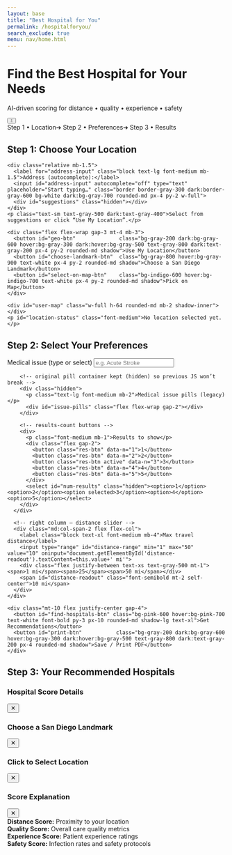 ```yaml
---
layout: base
title: "Best Hospital for You"
permalink: /hospitalforyou/   
search_exclude: true
menu: nav/home.html
---
```



<!--────────── CDN IMPORTS ──────────-->
<link rel="stylesheet" href="https://unpkg.com/leaflet/dist/leaflet.css"/>
<link rel="stylesheet" href="https://unpkg.com/leaflet-routing-machine@3.2.12/dist/leaflet-routing-machine.css"/>
<script src="https://unpkg.com/leaflet/dist/leaflet.js"></script>
<script src="https://unpkg.com/leaflet-routing-machine@3.2.12/dist/leaflet-routing-machine.js"></script>
<script src="https://cdnjs.cloudflare.com/ajax/libs/Chart.js/4.4.1/chart.umd.min.js"></script>

<!--────────── GLOBAL STYLE PATCHES ──────────-->
<style>
:root{--track:#e5e7eb;--thumb:#4f46e5;--fill:#4f46e5}
.dark{--track:#374151;--thumb:#6366f1;--fill:#6366f1;background:#1f2937;color:#d1d5db}

/* slider + mini-bars (unchanged) */
input[type=range]{-webkit-appearance:none;width:100%;height:8px;border-radius:4px;background:var(--track)}
input[type=range]::-webkit-slider-thumb{-webkit-appearance:none;height:22px;width:22px;border-radius:50%;background:var(--thumb);border:2px solid #fff;cursor:pointer;box-shadow:0 0 3px rgb(0 0 0/.4);margin-top:-7px;transition:.2s}
input[type=range]::-webkit-slider-thumb:hover{transform:scale(1.15)}
.bar{height:8px;border-radius:4px;display:flex;overflow:hidden}.bar span{display:block;height:100%}
.bar span[data-tip]{position:relative}
.bar span[data-tip]::after{content:attr(data-tip);position:absolute;bottom:110%;left:50%;transform:translateX(-50%);white-space:nowrap;font-size:10px;padding:2px 4px;border-radius:4px;background:#111;color:#fff;opacity:0;pointer-events:none;transition:.15s}
.bar span[data-tip]:hover::after{opacity:1}
.hash{background-image:linear-gradient(135deg,rgba(0,0,0,.17)25%,transparent25%,transparent50%,rgba(0,0,0,.17)50%,rgba(0,0,0,.17)75%,transparent75%,transparent);background-size:8px 8px}

/* suggestions dropdown */
#suggestions{position:absolute;top:100%;left:0;width:100%;background:#fff;border:1px solid #ccc;border-top:none;z-index:1000;max-height:14rem;overflow-y:auto}
#suggestions div{padding:.5rem .75rem;font-size:.9rem;cursor:pointer;white-space:nowrap;text-overflow:ellipsis;overflow:hidden}
#suggestions div:hover{background:#f0f0f0}

/* new results-count buttons */
.res-btn{padding:.5rem 1rem;border:1px solid #d1d5db;border-radius:.5rem;font-weight:600}
.res-btn.active{background:#4f46e5;color:#fff;border-color:#4f46e5}
</style>

<!--────────── HERO ──────────-->
<div class="bg-gradient-to-r from-indigo-600 to-blue-500 py-12">
  <div class="max-w-7xl mx-auto px-4 sm:px-6 lg:px-8 flex items-center justify-between">
    <div class="text-center flex-1">
      <h1 class="text-4xl font-extrabold text-white">Find the Best Hospital for Your Needs</h1>
      <p class="mt-3 text-xl text-indigo-100 max-w-3xl mx-auto">
        AI-driven scoring for distance • quality • experience • safety
      </p>
    </div>
    <button id="dark-toggle" class="ml-4 flex items-center justify-center h-10 w-10 rounded-full bg-white/20 hover:bg-white/30 text-white backdrop-blur">
      <svg id="sun" class="h-5 w-5" fill="none" stroke="currentColor" viewBox="0 0 24 24">
  
  <path stroke-linecap="round" stroke-linejoin="round" stroke-width="2" d="M12 3v1m0 16v1m9-9h-1M4 12H3m15.364 6.364l-.707-.707M6.343 6.343l-.707-.707m12.728 0l-.707.707M6.343 17.657l-.707.707M12 8a4 4 0 100 8 4 4 0 000-8z"/>
      </svg>
      <svg id="moon" class="h-5 w-5 hidden" fill="none" stroke="currentColor" viewBox="0 0 24 24">
        
<path stroke-linecap="round" stroke-linejoin="round" stroke-width="2" d="M21 12.79A9 9 0 1111.21 3a7 7 0 009.79 9.79z"/>
      </svg>
    </button>
  </div>
</div>


<!--────────── MAIN WRAPPER ──────────-->
<div class="max-w-7xl mx-auto px-4 sm:px-6 lg:px-8 py-8 relative">

  <!-- progress bar -->
  <div class="flex mb-6 items-center justify-center gap-6 text-sm font-semibold">
    <span id="p-step1" class="text-indigo-600">Step 1 • Location</span><span>➔</span>
    <span id="p-step2" class="text-gray-400">Step 2 • Preferences</span><span>➔</span>
    <span id="p-step3" class="text-gray-400">Step 3 • Results</span>
  </div>

  <!-- STEP 1 -------------------------------------------------->
  <div id="step-one" class="bg-white dark:bg-gray-800 shadow-lg rounded-2xl p-6 mb-10">
    <h2 class="text-2xl font-bold mb-4">Step 1: Choose Your Location</h2>

    <div class="relative mb-1.5">
      <label for="address-input" class="block text-lg font-medium mb-1.5">Address (autocomplete):</label>
      <input id="address-input" autocomplete="off" type="text" placeholder="Start typing…" class="border border-gray-300 dark:border-gray-600 bg-white dark:bg-gray-700 rounded-md px-4 py-2 w-full">
      <div id="suggestions" class="hidden"></div>
    </div>
    <p class="text-sm text-gray-500 dark:text-gray-400">Select from suggestions or click “Use My Location”.</p>

    <div class="flex flex-wrap gap-3 mt-4 mb-3">
      <button id="geo-btn"              class="bg-gray-200 dark:bg-gray-600 hover:bg-gray-300 dark:hover:bg-gray-500 text-gray-800 dark:text-gray-200 px-4 py-2 rounded-md shadow">Use My Location</button>
      <button id="choose-landmark-btn"  class="bg-gray-800 hover:bg-gray-900 text-white px-4 py-2 rounded-md shadow">Choose a San Diego Landmark</button>
      <button id="select-on-map-btn"    class="bg-indigo-600 hover:bg-indigo-700 text-white px-4 py-2 rounded-md shadow">Pick on Map</button>
    </div>

    <div id="user-map" class="w-full h-64 rounded-md mb-2 shadow-inner"></div>
    <p id="location-status" class="font-medium">No location selected yet.</p>
  </div>

  <!-- STEP 2 -------------------------------------------------->
  <div id="step-two" class="hidden bg-white dark:bg-gray-800 shadow-lg rounded-2xl p-6 mb-10">
    <h2 class="text-2xl font-bold mb-6">Step 2: Select Your Preferences</h2>
    <div class="grid grid-cols-1 md:grid-cols-4 gap-6">
      <!-- left column -->
      <div class="md:col-span-2 grid gap-8">
        <!-- NEW searchable dropdown -->
        <div>
          <label for="issue-input" class="block text-lg font-medium mb-2">Medical issue (type or select)</label>
          <input id="issue-input" list="issue-list" placeholder="e.g. Acute Stroke" class="border border-gray-300 dark:border-gray-600 bg-white dark:bg-gray-700 rounded-md px-4 py-2 w-full">
          <datalist id="issue-list"></datalist>
        </div>

        <!-- original pill container kept (hidden) so previous JS won’t break -->
        <div class="hidden">
          <p class="text-lg font-medium mb-2">Medical issue pills (legacy)</p>
          <div id="issue-pills" class="flex flex-wrap gap-2"></div>
        </div>

        <!-- results-count buttons -->
        <div>
          <p class="font-medium mb-1">Results to show</p>
          <div class="flex gap-2">
            <button class="res-btn" data-n="1">1</button>
            <button class="res-btn" data-n="2">2</button>
            <button class="res-btn active" data-n="3">3</button>
            <button class="res-btn" data-n="4">4</button>
            <button class="res-btn" data-n="5">5</button>
          </div>
          <select id="num-results" class="hidden"><option>1</option><option>2</option><option selected>3</option><option>4</option><option>5</option></select>
        </div>
      </div>

      <!-- right column – distance slider -->
      <div class="md:col-span-2 flex flex-col">
        <label class="block text-xl font-medium mb-4">Max travel distance</label>
        <input type="range" id="distance-range" min="1" max="50" value="10" oninput="document.getElementById('distance-readout').textContent=this.value+' mi'">
        <div class="flex justify-between text-xs text-gray-500 mt-1"><span>1 mi</span><span>25</span><span>50 mi</span></div>
        <span id="distance-readout" class="font-semibold mt-2 self-center">10 mi</span>
      </div>
    </div>

    <div class="mt-10 flex justify-center gap-4">
      <button id="find-hospitals-btn" class="bg-pink-600 hover:bg-pink-700 text-white font-bold py-3 px-10 rounded-md shadow-lg text-xl">Get Recommendations</button>
      <button id="print-btn"           class="bg-gray-200 dark:bg-gray-600 hover:bg-gray-300 dark:hover:bg-gray-500 text-gray-800 dark:text-gray-200 px-4 rounded-md shadow">Save / Print PDF</button>
    </div>
  </div>

  <!-- STEP 3 (unchanged markup) -------------------------------------------------->
  <div id="results" class="hidden">
    <h2 class="text-2xl font-bold mb-6">Step 3: Your Recommended Hospitals</h2>
    <div id="hospital-list" class="grid md:grid-cols-2 gap-6 mb-6"></div>
    <div id="map" class="hidden w-full h-96 rounded-lg shadow-inner"></div>
  </div>
</div>
<!--────────── CHART MODAL / LEGEND / LANDMARK & PICK MODALS (unchanged) ──────────-->
<!-- … identical to original markup … -->

<!-- Add these modal elements right before your JavaScript section -->

<!--────────── CHART MODAL / LEGEND / LANDMARK & PICK MODALS ──────────-->
<!-- Chart Modal -->
<div id="chart-modal" class="fixed inset-0 bg-black/50 hidden items-center justify-center z-50 p-4">
  <div class="bg-white dark:bg-gray-800 rounded-xl shadow-2xl max-w-md w-full p-6">
    <div class="flex justify-between items-center mb-4">
      <h3 id="chart-title" class="text-xl font-bold">Hospital Score Details</h3>
      <button id="close-chart" class="text-gray-500 hover:text-gray-700">✕</button>
    </div>
    <div class="flex gap-8">
      <div class="w-40 h-40 relative">
        <canvas id="chart-canvas"></canvas>
      </div>
      <div id="chart-stats" class="flex-1"></div>
    </div>
  </div>
</div>

<!-- Landmark Modal -->
<div id="landmark-modal" class="fixed inset-0 bg-black/50 hidden items-center justify-center z-50 p-4">
  <div class="bg-white dark:bg-gray-800 rounded-xl shadow-2xl max-w-2xl w-full p-6">
    <div class="flex justify-between items-center mb-4">
      <h3 class="text-xl font-bold">Choose a San Diego Landmark</h3>
      <button id="close-landmark" class="text-gray-500 hover:text-gray-700">✕</button>
    </div>
    <div class="flex gap-6">
      <div id="landmark-buttons" class="flex-1 flex flex-col gap-2"></div>
      <div id="landmark-map" class="w-64 h-64 rounded-md"></div>
    </div>
  </div>
</div>

<!-- Pick-on-Map Modal -->
<div id="pick-modal" class="fixed inset-0 bg-black/50 hidden items-center justify-center z-50 p-4">
  <div class="bg-white dark:bg-gray-800 rounded-xl shadow-2xl max-w-2xl w-full p-6">
    <div class="flex justify-between items-center mb-4">
      <h3 class="text-xl font-bold">Click to Select Location</h3>
      <button id="close-pick" class="text-gray-500 hover:text-gray-700">✕</button>
    </div>
    <div id="pick-map" class="w-full h-64 rounded-md"></div>
  </div>
</div>

<!-- Legend Info Modal -->
<div id="legend-info-modal" class="fixed inset-0 bg-black/50 hidden items-center justify-center z-50 p-4">
  <div class="bg-white dark:bg-gray-800 rounded-xl shadow-2xl max-w-md w-full p-6">
    <div class="flex justify-between items-center mb-4">
      <h3 class="text-xl font-bold">Score Explanation</h3>
      <button id="close-legend-info" class="text-gray-500 hover:text-gray-700">✕</button>
    </div>
    <div class="space-y-4 text-sm">
      <div class="flex items-center gap-2">
        <span class="w-3 h-3 bg-teal-500 rounded-full"></span>
        <strong>Distance Score:</strong> Proximity to your location
      </div>
      <div class="flex items-center gap-2">
        <span class="w-3 h-3 bg-indigo-500 rounded-full"></span>
        <strong>Quality Score:</strong> Overall care quality metrics
      </div>
      <div class="flex items-center gap-2">
        <span class="w-3 h-3 bg-amber-500 rounded-full"></span>
        <strong>Experience Score:</strong> Patient experience ratings
      </div>
      <div class="flex items-center gap-2">
        <span class="w-3 h-3 bg-rose-500 rounded-full"></span>
        <strong>Safety Score:</strong> Infection rates and safety protocols
      </div>
    </div>
  </div>
</div>

<!--────────── JAVASCRIPT ──────────-->
<script>
/*==== DATA & CONSTANTS (unchanged) ====*/
const issuesData = {
  "Early Stage Skin Cancer": "Outpatient diagnosis and excision of localized skin lesions.",
  "Chronic Knee Pain": "Management of persistent knee discomfort due to arthritis or overuse.",
  "Mild Asthma": "Routine monitoring and inhaler management for mild asthma symptoms.",
  "Scoliosis": "Non-surgical monitoring and physical therapy for spinal curvature.",
  "Hypertension": "Long-term blood pressure control and medication adjustment.",
  "Osteoarthritis": "Joint pain management using medication, lifestyle changes, and PT.",
  "ACL Tear": "Orthopedic consultation and rehab planning for ACL injury.",
  "Sleep Apnea": "Diagnosis and management of obstructive sleep apnea, including CPAP.",
  "Chronic Migraines": "Outpatient treatment and prevention for recurring headaches.",
  "Shoulder Impingement": "Physical therapy and rehab for shoulder mobility issues.",
  "Insomnia": "Behavioral and pharmacologic strategies for sleep disturbances.",
  "Bulimia": "Outpatient care for disordered eating involving purging or binging.",
  "Low Back Pain": "Non-surgical management of lumbar discomfort and stiffness.",
  "Cataracts": "Pre-surgical evaluation and follow-up for cloudy vision due to lens opacity.",
  "Broken Bone": "Non-emergency fracture treatment and follow-up care.",
  "Concussion": "Monitoring and outpatient management of mild traumatic brain injury."
};
const landmarks = [
  { name: "Petco Park",     lat: 32.7073, lng: -117.1566 },
  { name: "San Diego Zoo",  lat: 32.7353, lng: -117.1490 },
  { name: "Balboa Park",    lat: 32.7311, lng: -117.1466 },
  { name: "SeaWorld",       lat: 32.7640, lng: -117.2265 },
  { name: "USS Midway",     lat: 32.7137, lng: -117.1750 },
  { name: "La Jolla Cove",  lat: 32.8504, lng: -117.2727 }
];

let userMap, userMarker, chosen;
let landmarkMap, landmarkTemp, pickMap, pickMarker, hospMap, routeCtl;
let selectedIssue = "";
const apiURL = "https://medipulse-832734119496.us-west2.run.app/api/predict";

/*==== UTIL ====*/
const $ = id => document.getElementById(id);

/*==== DARK-MODE TOGGLE ====*/
if ($("dark-toggle"))
  $("dark-toggle").onclick = () => {
    document.documentElement.classList.toggle("dark");
    $("sun").classList.toggle("hidden");
    $("moon").classList.toggle("hidden");
  };

/*==== PROGRESS BAR ====*/
function markStep(n) {
  ["p-step1", "p-step2", "p-step3"].forEach((id, i) =>
    $(id).className = n >= i + 1 ? "text-indigo-600" : "text-gray-400"
  );
}

/*==== MAP INIT ====*/
function initUserMap() {
  userMap = L.map("user-map", { zoomControl: false }).setView([32.7157, -117.1611], 12);
  L.tileLayer("https://{s}.tile.openstreetmap.org/{z}/{x}/{y}.png", { maxZoom: 19 }).addTo(userMap);
}

/*==== SET LOCATION ====*/
function setLoc(lat, lng, label = "") {
  chosen = { lat, lng };
  if (userMarker) userMap.removeLayer(userMarker);
  userMarker = L.marker([lat, lng]).addTo(userMap);
  userMap.setView([lat, lng], 14);
  if (label) userMarker.bindPopup(label).openPopup();
  $("location-status").textContent = `Location set ➜ ${label}`;
  $("step-two").classList.remove("hidden");
  markStep(2);
}

/*==== AUTOCOMPLETE (CA-only) ====*/
function initAutocomplete() {
  const input = $("address-input");
  if (!input) return;
  const dd = $("suggestions");
  let debounce;
  input.addEventListener("input", () => {
    clearTimeout(debounce);
    const q = input.value.trim();
    if (q.length < 3) { dd.classList.add("hidden"); return; }
    debounce = setTimeout(async () => {
      try {
        const url = `https://nominatim.openstreetmap.org/search?format=json&q=${encodeURIComponent(q)}&limit=15&addressdetails=1`;
        const data = await (await fetch(url)).json();
        dd.innerHTML = "";
        const ca = data.filter(d =>
          d.address?.state === "California" || /,\s*CA\b/.test(d.display_name)
        ).slice(0, 8);
        if (!ca.length) { dd.classList.add("hidden"); return; }
        ca.forEach(item => {
          const div = document.createElement("div");
          div.textContent = item.display_name.replace(", United States", "");
          div.onclick = () => {
            input.value = div.textContent;
            dd.classList.add("hidden");
            setLoc(+item.lat, +item.lon, div.textContent);
          };
          dd.appendChild(div);
        });
        dd.classList.remove("hidden");
      } catch (e) { console.error(e); }
    }, 250);
  });
  document.addEventListener("click", e => {
    if (!input.contains(e.target)) dd.classList.add("hidden");
  });
}

/*==== GEOLOCATION ====*/
if ($("geo-btn"))
  $("geo-btn").onclick = () => {
    if (!navigator.geolocation) { alert("Geolocation not supported"); return; }
    navigator.geolocation.getCurrentPosition(
      pos => setLoc(pos.coords.latitude, pos.coords.longitude, "Your location"),
      ()  => alert("Unable to retrieve your location")
    );
  };

/*==== ISSUE DROPDOWN ====*/
const listElt = $("issue-list");
if (listElt)
  Object.keys(issuesData).forEach(k => {
    const opt = document.createElement("option");
    opt.value = k; listElt.appendChild(opt);
  });
if ($("issue-input"))
  $("issue-input").addEventListener("input", e => {
    const v = e.target.value.trim();
    selectedIssue = issuesData[v] ? v : "";
  });

/*==== RESULTS-COUNT BUTTONS ====*/
document.querySelectorAll(".res-btn").forEach(btn => {
  btn.onclick = () => {
    document.querySelectorAll(".res-btn").forEach(b => b.classList.remove("active"));
    btn.classList.add("active");
    $("num-results").value = btn.dataset.n;
  };
});

/*==== LANDMARK MODAL ====*/
const lmModal = $("landmark-modal");
if ($("choose-landmark-btn"))
  $("choose-landmark-btn").onclick = () => {
    lmModal.classList.replace("hidden", "flex");
    $("user-map").classList.add("invisible");
    if (!landmarkMap) {
      landmarkMap = L.map("landmark-map", { zoomControl: false }).setView([32.7157, -117.1611], 11);
      L.tileLayer("https://{s}.tile.openstreetmap.org/{z}/{x}/{y}.png", { maxZoom: 19 }).addTo(landmarkMap);
    }
  };
if ($("close-landmark"))
  $("close-landmark").onclick = () => {
    lmModal.classList.replace("flex", "hidden");
    $("user-map").classList.remove("invisible");
  };
const lmBtns = $("landmark-buttons");
landmarks.forEach(l => {
  const b = document.createElement("button");
  b.innerHTML = `<span class="inline-block w-2 h-2 bg-indigo-500 rounded-full mr-3"></span>${l.name}`;
  b.className = "w-full text-left px-3 py-2 border rounded bg-white dark:bg-gray-700 hover:bg-indigo-50 dark:hover:bg-gray-600 shadow-sm";
  b.onmouseenter = () => {
    if (landmarkTemp) landmarkMap.removeLayer(landmarkTemp);
    landmarkTemp = L.marker([l.lat, l.lng]).addTo(landmarkMap);
    landmarkMap.panTo([l.lat, l.lng]);
  };
  b.onmouseleave = () => { if (landmarkTemp) landmarkMap.removeLayer(landmarkTemp); };
  b.onclick = () => {
    setLoc(l.lat, l.lng, l.name);
    lmModal.classList.replace("flex", "hidden");
    $("user-map").classList.remove("invisible");
  };
  lmBtns.appendChild(b);
});

/*==== PICK MAP ====*/
const pickModal = $("pick-modal");
if ($("select-on-map-btn"))
  $("select-on-map-btn").onclick = () => {
    pickModal.classList.replace("hidden", "flex");
    $("user-map").classList.add("invisible");
    if (!pickMap) {
      pickMap = L.map("pick-map", { zoomControl: false }).setView([32.7157, -117.1611], 11);
      L.tileLayer("https://{s}.tile.openstreetmap.org/{z}/{x}/{y}.png", { maxZoom: 19 }).addTo(pickMap);
      pickMap.on("click", e => {
        const { lat, lng } = e.latlng;
        if (pickMarker) pickMap.removeLayer(pickMarker);
        pickMarker = L.marker([lat, lng]).addTo(pickMap);
        setTimeout(() => {
          pickModal.classList.replace("flex", "hidden");
          $("user-map").classList.remove("invisible");
        }, 300);
        setLoc(lat, lng, "Custom drop-pin");
      });
    }
  };
if ($("close-pick"))
  $("close-pick").onclick = () => {
    pickModal.classList.replace("flex", "hidden");
    $("user-map").classList.remove("invisible");
  };

/*==== PRINT ====*/
if ($("print-btn"))
  $("print-btn").onclick = () => window.print();

/*==== MINI-BAR ====*/
function makeBar(d, q, e, s) {
  const cell = (v, c, l) =>
    `<span data-tip="${l}: ${v == null ? "N/A" : v.toFixed(2)}" style="width:${v == null ? 5 : Math.min(v / 40 * 100, 100)}%" class="${v == null ? "hash" : ""} ${c}"></span>`;
  return `<div class="bar mt-2">${cell(d, "bg-teal-500", "Distance")}${cell(q, "bg-indigo-500", "Quality")}${cell(e, "bg-amber-500", "Experience")}${cell(s, "bg-rose-500", "Safety")}</div>`;
}

/*==== CHART MODAL ====*/
let chart, ctx = $("chart-canvas");
function showChart(h) {
  if (chart) chart.destroy();
  chart = new Chart(ctx, {
    type: "doughnut",
    data: {
      labels: ["Distance", "Quality", "Experience", "Safety"],
      datasets: [{
        data: [h.score_distance ?? 0, h.score_quality ?? 0, h.score_experience ?? 0, h.score_safety ?? 0],
        backgroundColor: ["#14b8a6", "#6366f1", "#f59e0b", "#f43f5e"],
        borderWidth: 0
      }]
    },
    options: { plugins: { legend: { display: false } }, cutout: "60%" }
  });
  $("chart-title").textContent = h.hospital;
  $("chart-stats").innerHTML = `
    <table class="w-full"><tbody>
      <tr><td>Distance</td><td class="text-right">${(h.score_distance ?? 0).toFixed(2)}</td></tr>
      <tr><td>Quality</td><td class="text-right">${(h.score_quality ?? 0).toFixed(2)}</td></tr>
      <tr><td>Experience</td><td class="text-right">${(h.score_experience ?? 0).toFixed(2)}</td></tr>
      <tr><td>Safety</td><td class="text-right">${(h.score_safety ?? 0).toFixed(2)}</td></tr>
    </tbody></table>`;
  $("chart-modal").classList.replace("hidden", "flex");
}
if ($("close-chart"))
  $("close-chart").onclick = () => $("chart-modal").classList.replace("flex", "hidden");

/*==== FIND HOSPITALS ====*/
if ($("find-hospitals-btn"))
  $("find-hospitals-btn").onclick = async () => {
    if (!chosen)         { alert("Choose a location first"); return; }
    if (!selectedIssue)  { alert("Select a medical issue"); return; }

    const list = $("hospital-list");
    const limit = +$("num-results").value || 3;
    list.innerHTML = `<div class="h-24 rounded-lg skel"></div>`.repeat(limit);
    $("results").classList.remove("hidden");
    markStep(3);

    const payload = {
      disease: selectedIssue,
      lat: chosen.lat,
      lon: chosen.lng,
      radius: +$("distance-range").value,
      limit
    };

    const mapDiv = $("map");
    mapDiv.classList.add("hidden");
    if (hospMap) hospMap.remove();
    if (routeCtl) { hospMap?.removeControl(routeCtl); routeCtl = null; }

    try {
      const res  = await fetch(apiURL, {
        method:  "POST",
        headers: { "Content-Type": "application/json" },
        body:    JSON.stringify(payload)
      });
      const data = await res.json();
      let rows   = data.recommended_hospitals || [];
      if (!rows.length) { list.innerHTML = "<p class='text-red-600'>No hospitals returned.</p>"; return; }

      rows = rows.map(h => {
        const avg = ((h.score_distance ?? 0) + (h.score_quality ?? 0) + (h.score_experience ?? 0) + (h.score_safety ?? 0)) / 4;
        return { ...h, avg };
      }).sort((a, b) => b.avg - a.avg);

      /* build map */
      mapDiv.classList.remove("hidden");
      hospMap = L.map("map", { zoomControl: false }).setView([chosen.lat, chosen.lng], 10);
      L.tileLayer("https://{s}.tile.openstreetmap.org/{z}/{x}/{y}.png", { maxZoom: 19 }).addTo(hospMap);
      const you = L.marker([chosen.lat, chosen.lng]).addTo(hospMap).bindPopup("You").openPopup();
      const bounds = [[chosen.lat, chosen.lng]];

      /* render cards */
      list.innerHTML = "";
      rows.forEach((h, idx) => {
        bounds.push([h.latitude, h.longitude]);
        const card = document.createElement("div");
        card.className = "p-4 border rounded-lg bg-white dark:bg-gray-700 shadow hover:shadow-md transition";
        card.innerHTML = `
          <h3 class="font-bold text-lg mb-1">${idx + 1}. ${h.hospital}</h3>
          <p class="text-sm text-gray-600 dark:text-gray-300">
            Distance ${h.distance_mi} mi • Score ${h.avg.toFixed(2)}
          </p>
          ${makeBar(h.score_distance, h.score_quality, h.score_experience, h.score_safety)}
          <div class="flex gap-2 items-center text-xs mt-2">
            ${h.phone ? `☎ <a href="tel:+1-${h.phone}" class="underline">${h.phone}</a>` : ""}
            <button class="bg-sky-600 hover:bg-sky-700 text-white px-2 py-1 rounded" data-i="${idx}" data-lat="${h.latitude}" data-lng="${h.longitude}">Route</button>
            <button class="bg-emerald-600 hover:bg-emerald-700 text-white px-2 py-1 rounded" onclick='showChart(${JSON.stringify(h)})'>Details</button>
          </div>
          <p class="text-xs mt-1" id="eta-${idx}"></p>`;
        list.appendChild(card);
        L.marker([h.latitude, h.longitude]).addTo(hospMap).bindPopup(h.hospital);
      });
      hospMap.fitBounds(bounds, { padding: [50, 50] });

      /* routing */
      list.querySelectorAll("button[data-i]").forEach(btn => {
        btn.onclick = () => {
          const lat = +btn.dataset.lat, lng = +btn.dataset.lng, i = btn.dataset.i;
          if (routeCtl) hospMap.removeControl(routeCtl);
          routeCtl = L.Routing.control({
            waypoints: [L.latLng(chosen.lat, chosen.lng), L.latLng(lat, lng)],
            router: L.Routing.osrmv1({ serviceUrl: "https://router.project-osrm.org/route/v1" }),
            lineOptions: { addWaypoints: false, styles: [{ weight: 5 }] },
            show: false, addWaypoints: false, fitSelectedRoutes: false
          }).addTo(hospMap);
          routeCtl.on("routesfound", e => {
            const mins = Math.round(e.routes[0].summary.totalTime / 60);
            $(`eta-${i}`).textContent = `≈${mins} min travel time`;
            hospMap.fitBounds(e.routes[0].bounds, { padding: [30, 30] });
          });
        };
      });
    } catch (err) {
      console.error(err);
      list.innerHTML = `<p class="text-red-600">${err.message}</p>`;
    }
  };

/*==== LEGEND INFO MODAL ====*/
if ($("legend-info-btn"))
  $("legend-info-btn").onclick = () => $("legend-info-modal").classList.replace("hidden", "flex");
if ($("close-legend-info"))
  $("close-legend-info").onclick = () => $("legend-info-modal").classList.replace("flex", "hidden");
$("legend-info-modal")?.addEventListener("click", e => {
  if (e.target === $("legend-info-modal"))
    $("legend-info-modal").classList.replace("flex", "hidden");
});

/*==== INIT ====*/
window.addEventListener("DOMContentLoaded", () => {
  initUserMap();
  initAutocomplete();
  markStep(1);
});
</script>
</body>
</html>
